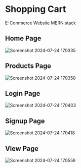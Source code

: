 <h1>Shopping Cart</h1>

E-Commerce Website MERN stack

<h2>Home Page</h2>

![Screenshot 2024-07-24 170335](https://github.com/user-attachments/assets/c96d5864-62e9-4cd8-b1c3-49e9f0472bf6)


<h2>Products Page</h2>


![Screenshot 2024-07-24 170350](https://github.com/user-attachments/assets/3cde59f3-cebf-41af-b9c0-181813476fa4)

<h2>Login Page</h2>


![Screenshot 2024-07-24 170403](https://github.com/user-attachments/assets/8741fb0b-b1ac-4b7c-a880-8a31bbef3849)

<h2>Signup Page</h2>


![Screenshot 2024-07-24 170418](https://github.com/user-attachments/assets/404c9725-2df1-47f3-a035-413c7c19d4f6)


<h2>View Page</h2>

![Screenshot 2024-07-24 170559](https://github.com/user-attachments/assets/b4e15e55-61db-4515-bdc5-665af78f3ace)
